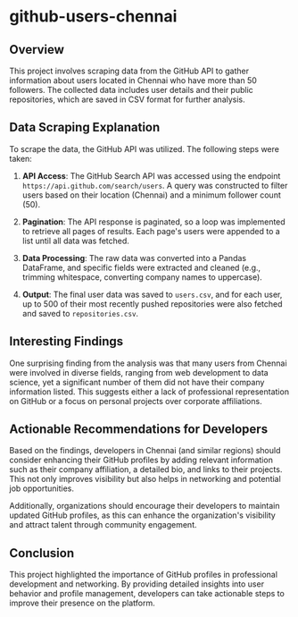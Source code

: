 # github-users-chennai

## Overview
This project involves scraping data from the GitHub API to gather information about users located in Chennai who have more than 50 followers. The collected data includes user details and their public repositories, which are saved in CSV format for further analysis.

## Data Scraping Explanation
To scrape the data, the GitHub API was utilized. The following steps were taken:

1. **API Access**: The GitHub Search API was accessed using the endpoint `https://api.github.com/search/users`. A query was constructed to filter users based on their location (Chennai) and a minimum follower count (50).

2. **Pagination**: The API response is paginated, so a loop was implemented to retrieve all pages of results. Each page's users were appended to a list until all data was fetched.

3. **Data Processing**: The raw data was converted into a Pandas DataFrame, and specific fields were extracted and cleaned (e.g., trimming whitespace, converting company names to uppercase).

4. **Output**: The final user data was saved to `users.csv`, and for each user, up to 500 of their most recently pushed repositories were also fetched and saved to `repositories.csv`.

## Interesting Findings
One surprising finding from the analysis was that many users from Chennai were involved in diverse fields, ranging from web development to data science, yet a significant number of them did not have their company information listed. This suggests either a lack of professional representation on GitHub or a focus on personal projects over corporate affiliations.

## Actionable Recommendations for Developers
Based on the findings, developers in Chennai (and similar regions) should consider enhancing their GitHub profiles by adding relevant information such as their company affiliation, a detailed bio, and links to their projects. This not only improves visibility but also helps in networking and potential job opportunities.

Additionally, organizations should encourage their developers to maintain updated GitHub profiles, as this can enhance the organization's visibility and attract talent through community engagement.

## Conclusion
This project highlighted the importance of GitHub profiles in professional development and networking. By providing detailed insights into user behavior and profile management, developers can take actionable steps to improve their presence on the platform.
